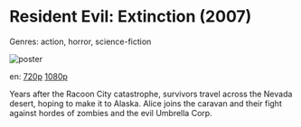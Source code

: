 # Resident Evil: Extinction (2007)

Genres: action, horror, science-fiction

![poster](http://image.tmdb.org/t/p/w500/84s6e0V8hB87eOI5X3zVtkDboto.jpg)

en:
  [720p](magnet:?xt=urn:btih:8390EDE54FE5C04B2DAF0590419BDB33A0B614AF&tr=udp://glotorrents.pw:6969/announce&tr=udp://tracker.opentrackr.org:1337/announce&tr=udp://torrent.gresille.org:80/announce&tr=udp://tracker.openbittorrent.com:80&tr=udp://tracker.coppersurfer.tk:6969&tr=udp://tracker.leechers-paradise.org:6969&tr=udp://p4p.arenabg.ch:1337&tr=udp://tracker.internetwarriors.net:1337)
  [1080p](magnet:?xt=urn:btih:F0B679490973C5962463EF527FEFE4B5D85B61BB&tr=udp://glotorrents.pw:6969/announce&tr=udp://tracker.opentrackr.org:1337/announce&tr=udp://torrent.gresille.org:80/announce&tr=udp://tracker.openbittorrent.com:80&tr=udp://tracker.coppersurfer.tk:6969&tr=udp://tracker.leechers-paradise.org:6969&tr=udp://p4p.arenabg.ch:1337&tr=udp://tracker.internetwarriors.net:1337)
  


Years after the Racoon City catastrophe, survivors travel across the Nevada desert, hoping to make it to Alaska. Alice joins the caravan and their fight against hordes of zombies and the evil Umbrella Corp.